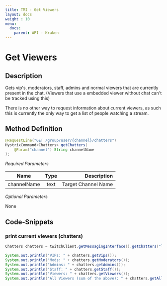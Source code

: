 ```yaml
---
title: TMI - Get Viewers
layout: docs
weight : 10
menu: 
  docs:
    parent: API - Kraken
---
```


# Get Viewers

## Description

Gets vip's, moderators, staff, admins and normal viewers that are currently present in the chat. (Viewers that use a embedded viewer without chat can't be tracked using this)

There is no other way to request information about current viewers, as such this is currently the only way to get a list of people watching a stream.

## Method Definition

```java
@RequestLine("GET /group/user/{channel}/chatters")
HystrixCommand<Chatters> getChatters(
	@Param("channel") String channelName
);
```

*Required Parameters*

| Name          | Type      | Description  |
| ------------- |:---------:| -----------------:|
| channelName | text | Target Channel Name |

*Optional Parameters*

None

## Code-Snippets

### print current viewers (chatters)

```java
Chatters chatters = twitchClient.getMessagingInterface().getChatters("lirik").execute();

System.out.println("VIPs: " + chatters.getVips());
System.out.println("Mods: " + chatters.getModerators());
System.out.println("Admins: " + chatters.getAdmins());
System.out.println("Staff: " + chatters.getStaff());
System.out.println("Viewers: " + chatters.getViewers());
System.out.println("All Viewers (sum of the above): " + chatters.getAllViewers());
```
